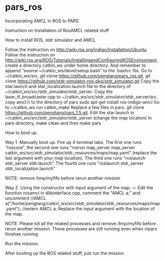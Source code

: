 # pars_ros
Incorporating AMCL in ROS to PARS

Instruction on Installation of RosAMCL related stuff

How to install ROS, stdr simulator and AMCL

Follow the instruction on http://wiki.ros.org/indigo/Installation/Ubuntu
Follow the instruction on http://wiki.ros.org/ROS/Tutorials/InstallingandConfiguringROSEnvironment, create a directory catkin_ws under home directory. And remember to append “source ~/catkin_ws/devel/setup.bash” to the .bashrc file.
Go to ~/catkin_ws/src, git clone https://github.com/pengtang/pars_ros.git. git clone https://github.com/stdr-simulator-ros-pkg/stdr_simulator.git
Copy the star.launch and star_localization.launch file to the directory of ~/catkin_ws/src/stdr_simulator/stdr_server. Copy the laser_tf_broadcaster.cpp to ~/catkin_ws/src/stdr_simulator/stdr_server/src. copy amcl.h to the directory of pars
sudo apt-get install ros-indigo-amcl
Go to ~/catkin_ws run catkin_make
Replace a few files in pars. git  clone https://github.com/pengtang/pars_1.5.git. 
Edit the star.launch in ~/catkin_ws/src/stdr_simulator/stdr_server (change the map location)
In pars directory, make clean and then make pars


How to boot up.

Way 1. Manually boot up. Fire up 4 terminal tabs. The first one runs “roscore", the second one runs "rosrun map_server map_server catkin_ws/src/stdr_simulator/stdr_resources/maps/map.yaml” (replace the last argument with your map location). The third one runs "roslaunch stdr_server stdr.launch”. The fourth one runs "roslaunch stdr_server stdr_localization.launch"


NOTE: remove /tmp/myfifo before rerun another mission

Way 2. Using the constructor with input argument of the map.
	— Edit the function rosamcl in dlibinterface.cpp, comment the "AMCL a;” and uncomment   //AMCL a("/home/pengtang/catkin_ws/src/stdr_simulator/stdr_resources/maps/map.yaml");
  //extern AMCL a; Replace the input argument with the location of the map.

NOTE: Please kill all the related processes and remove /tmp/myfifo before rerun another mission. These processes are still running even when vipars finishes running

Run the mission.

After booting up the ROS related stuff, just run the mission
